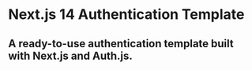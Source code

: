 # Next.js 14 Authentication Template
## A ready-to-use authentication template built with Next.js and Auth.js.
